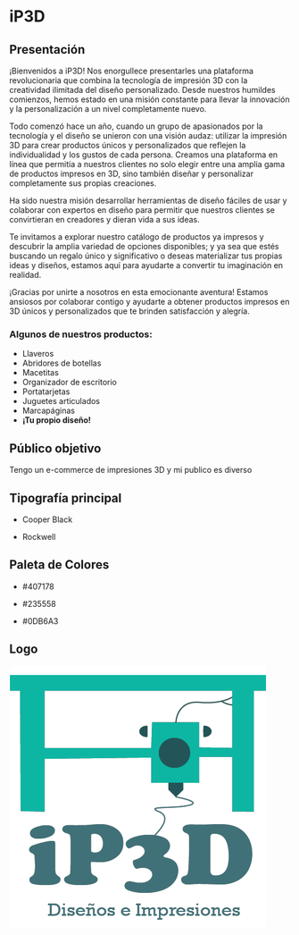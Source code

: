 # iP3D

## Presentación
 ¡Bienvenidos a iP3D! Nos enorgullece presentarles una plataforma revolucionaria que combina la tecnología de impresión 3D con la creatividad ilimitada del diseño personalizado. Desde nuestros humildes comienzos, hemos estado en una misión constante para llevar la innovación y la personalización a un nivel completamente nuevo.
 
 Todo comenzó hace un año, cuando un grupo de apasionados por la tecnología y el diseño se unieron con una visión audaz: utilizar la impresión 3D para crear productos únicos y personalizados que reflejen la individualidad y los gustos de cada persona. Creamos una plataforma en línea que permitía a nuestros clientes no solo elegir entre una amplia gama de productos impresos en 3D, sino también diseñar y personalizar completamente sus propias creaciones.
  
 Ha sido nuestra misión desarrollar herramientas de diseño fáciles de usar y colaborar con expertos en diseño para permitir que nuestros clientes se convirtieran en creadores y dieran vida a sus ideas.
  
 Te invitamos a explorar nuestro catálogo de productos ya impresos y descubrir la amplia variedad de opciones disponibles; y ya sea que estés buscando un regalo único y significativo o deseas materializar tus propias ideas y diseños, estamos aquí para ayudarte a convertir tu imaginación en realidad.

 ¡Gracias por unirte a nosotros en esta emocionante aventura! Estamos ansiosos por colaborar contigo y ayudarte a obtener productos impresos en 3D únicos y personalizados que te brinden satisfacción y alegría.
### Algunos de nuestros productos:
+ Llaveros
+ Abridores de botellas
+ Macetitas
+ Organizador de escritorio
+ Portatarjetas
+ Juguetes articulados
+ Marcapáginas
+ **¡Tu propio diseño!**
## Público objetivo
Tengo un e-commerce de impresiones 3D y mi publico es diverso
## Tipografía principal
* Cooper Black
+ Rockwell
## Paleta de Colores 
* #407178
- #235558
+ #0DB6A3
## Logo 
![Logo de mi e-commerce](https://github.com/Ivo-Scartt/Scarttezzini-iP3D/blob/a515e549123334fddac8678167a73fefa01a2149/Logo%20e-commerce.png)
